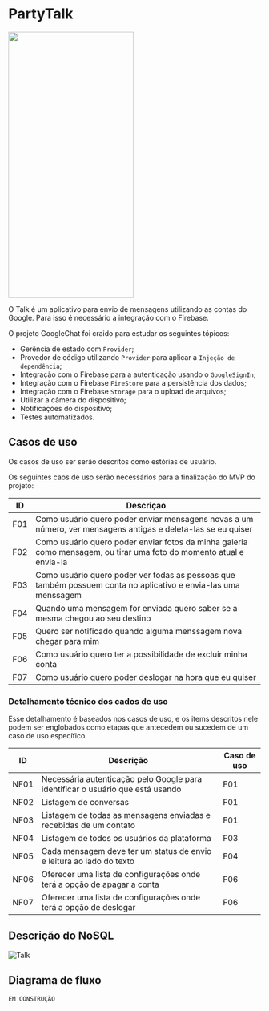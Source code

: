 # PartyTalk


<img src="https://user-images.githubusercontent.com/19677206/142435408-e99359bb-97ba-4ef5-9481-461a2362e955.png" width="250" height="531" />


O Talk é um aplicativo para envio de mensagens utilizando as contas do Google. Para isso é necessário a integração com o Firebase.

O projeto GoogleChat foi craido para estudar os seguintes tópicos:

- Gerência de estado com `Provider`;
- Provedor de código utilizando `Provider` para aplicar a `Injeção de dependência`;
- Integração com o Firebase para a autenticação usando o `GoogleSignIn`;
- Integração com o Firebase `FireStore` para a persistência dos dados;
- Integração com o Firebase `Storage` para o upload de arquivos;
- Utilizar a câmera do dispositivo;
- Notificações do dispositivo;
- Testes automatizados.

## Casos de uso

Os casos de uso ser serão descritos como estórias de usuário.

Os seguintes caos de uso serão necessários para a finalização do MVP do projeto:

ID | Descriçao
-|-
F01| Como usuário quero poder enviar mensagens novas a um número, ver mensagens antigas e deleta-las se eu quiser
F02| Como usuário quero poder enviar fotos da minha galeria como mensagem, ou tirar uma foto do momento atual e envia-la
F03| Como usuário quero poder ver todas as pessoas que também possuem conta no aplicativo e envia-las uma menssagem
F04| Quando uma mensagem for enviada quero saber se a mesma chegou ao seu destino
F05| Quero ser notificado quando alguma menssagem nova chegar para mim
F06| Como usuário quero ter a possibilidade de excluir minha conta
F07| Como usuário quero poder deslogar na hora que eu quiser

### Detalhamento técnico dos cados de uso

Esse detalhamento é baseados nos casos de uso, e os items descritos nele podem ser englobados como etapas que antecedem ou sucedem  de um caso de uso específico.

ID | Descrição | Caso de uso
-|-|-
NF01 | Necessária autenticação pelo Google para identificar o usuário que está usando | F01
NF02 | Listagem de conversas | F01
NF03 | Listagem de todas as mensagens enviadas e recebidas de um contato | F01
NF04 | Listagem de todos os usuários da plataforma | F03
NF05 | Cada mensagem deve ter um status de envio e leitura ao lado do texto | F04
NF06 | Oferecer uma lista de configurações onde terá a opção de apagar a conta | F06
NF07 | Oferecer uma lista de configurações onde terá a opção de deslogar | F06

## Descrição do NoSQL
![Talk](https://user-images.githubusercontent.com/19677206/129483360-5ec40938-bda5-4840-be4f-1bbf4f31ef14.png)


## Diagrama de fluxo

```
EM CONSTRUÇÃO
```
